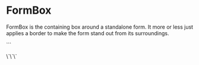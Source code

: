 # FormBox

FormBox is the containing box around a standalone form. It more or less just applies a border to make the form stand out from its surroundings.

\`\`\`
<FormBox>
  <Form>
    <TextInput />
  </Form>
</FormBox>
\`\`\`
